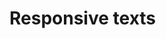 # Responsive texts 


[Git branch]:(https://github.com/codiku/react-native-meteo/tree/008-EN-font-responsive)
